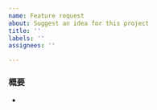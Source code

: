 ```yaml
---
name: Feature request
about: Suggest an idea for this project
title: ''
labels: ''
assignees: ''

---
```


### 概要
-
